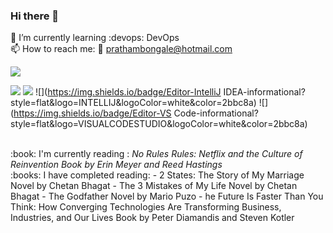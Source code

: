 ### Hi there 👋

🌱 I’m currently learning :devops: DevOps <br />
📫 How to reach me: :e-mail: prathambongale@hotmail.com <br />

<img align="center" src="https://github-readme-stats.vercel.app/api/<CARD_TYPE>/?username=<USERNAME>&theme=<THEME_NAME>" />


![](https://img.shields.io/badge/Code-Java-informational?style=flat&logo=JAVA&logoColor=white&color=2bbc8a) 
![](https://img.shields.io/badge/DB-MongoDB-informational?style=flat&logo=MONGODB&logoColor=white&color=2bbc8a) 
![](https://img.shields.io/badge/Editor-IntelliJ IDEA-informational?style=flat&logo=INTELLIJ&logoColor=white&color=2bbc8a)
![](https://img.shields.io/badge/Editor-VS Code-informational?style=flat&logo=VISUALCODESTUDIO&logoColor=white&color=2bbc8a)

<br />
:book: I'm currently reading : <i>No Rules Rules: Netflix and the Culture of Reinvention Book by Erin Meyer and Reed Hastings</i>

<br />
:books: I have completed reading:
- 2 States: The Story of My Marriage Novel by Chetan Bhagat
- The 3 Mistakes of My Life Novel by Chetan Bhagat
- The Godfather Novel by Mario Puzo
- he Future Is Faster Than You Think: How Converging Technologies Are Transforming Business, Industries, and Our Lives Book by Peter Diamandis and Steven Kotler


<!--
**prathambongale/prathambongale** is a ✨ _special_ ✨ repository because its `README.md` (this file) appears on your GitHub profile.

Here are some ideas to get you started:

- 🔭 I’m currently working on ...
- 🌱 I’m currently learning
- 👯 I’m looking to collaborate on ...
- 🤔 I’m looking for help with ...
- 💬 Ask me about ...
- 📫 How to reach me: :e-mail: prathambongale@hotmail.com
- 😄 Pronouns: ...
- ⚡ Fun fact: ... :movie_camera:
-->
